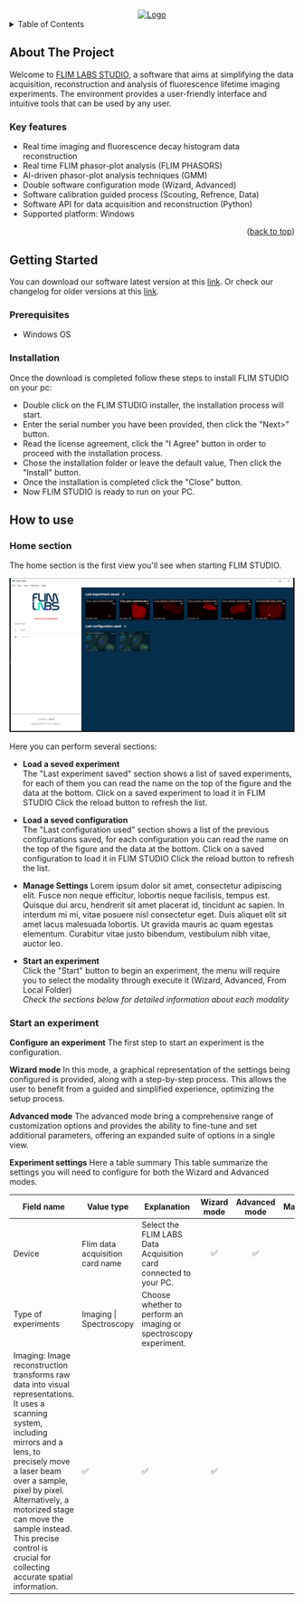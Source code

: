 <a name="readme-top"></a>

<!-- PROJECT LOGO -->
<br />
<div align="center">
  <a href="https://www.flimlabs.com/">
    <img src="../../assets/flimlabs-logo.png" alt="Logo" width="120" height="120">
  </a>
</div>


<!-- TABLE OF CONTENTS -->
<details>
  <summary>Table of Contents</summary>
  <ol>
    <li>
      <a href="#about-the-project">About The Project</a>
      <ul>
        <li><a href="#built-with">Built With</a></li>
      </ul>
    </li>
    <li>
      <a href="#getting-started">Getting Started</a>
      <ul>
        <li><a href="#prerequisites">Prerequisites</a></li>
        <li><a href="#installation">Installation</a></li>
      </ul>
    </li>
    <!-- <li><a href="#gui-usage">GUI Usage</a></li>
    <li><a href="#console-usage">Console Usage</a></li>
    <li><a href="#exported-data-visualization">Exported Data Visualization</a></li>
    <li><a href="#license">License</a></li>
    <li><a href="#contact">Contact</a></li> -->
  </ol>
</details>

<!-- ABOUT THE PROJECT -->
## About The Project

Welcome to [FLIM LABS STUDIO](https://www.flimlabs.com/flim-studio-software/), a software that aims at simplifying the data acquisition, reconstruction and analysis of fluorescence lifetime imaging experiments. The environment provides a user-friendly interface and intuitive tools that can be used by any user.




### Key features

* Real time imaging and fluorescence decay histogram data reconstruction
* Real time FLIM phasor-plot analysis (FLIM PHASORS)
* AI-driven phasor-plot analysis techniques (GMM)
* Double software configuration mode (Wizard, Advanced)
* Software calibration guided process (Scouting, Refrence, Data)
* Software API for data acquisition and reconstruction (Python)
* Supported platform: Windows

<p align="right">(<a href="#readme-top">back to top</a>)</p>

<!-- GETTING STARTED -->
## Getting Started
You can download our software latest version at this [link](https://www.flimlabs.com/setup/flimlabsstudio-installer-1.0.b6.exe). Or check our changelog for older versions at this [link](https://github.com/Federico-O-5bits/flimlabs.github.io/blob/main/products/flim-studio/changelog.md).

### Prerequisites

* Windows OS

### Installation

Once the download is completed follow these steps to install FLIM STUDIO on your pc:

* Double click on the FLIM STUDIO installer, the installation process will start.
* Enter the serial number you have been provided, then click the "Next>" button.
* Read the license agreement, click the "I Agree" button in order to proceed with the installation process.
* Chose the installation folder or leave the default value, Then click the "Install" button.
* Once the installation is completed click the "Close" button.
* Now FLIM STUDIO is ready to run on your PC.

<!-- HOW TO USE -->
## How to use

### Home section

The home section is the first view you'll see when starting FLIM STUDIO.

<div align="center">
    <img src="../../assets/flim-studio/flim-studio-home.PNG" alt="Logo"">
</div>

Here you can perform several sections:

* **Load a seved experiment**  
The "Last experiment saved" section shows a list of saved experiments, for each of them you can read the name on the top of the figure and the data at the bottom.
Click on a saved experiment to load it in FLIM STUDIO
Click the reload button to refresh the list.

* **Load a seved configuration**  
The "Last configuration used" section shows a list of the previous configurations saved, for each configuration you can read the name on the top of the figure and the data at the bottom.
Click on a saved configuration to load it in FLIM STUDIO
Click the reload button to refresh the list.

* **Manage Settings** 
Lorem ipsum dolor sit amet, consectetur adipiscing elit. Fusce non neque efficitur, lobortis neque facilisis, tempus est. Quisque dui arcu, hendrerit sit amet placerat id, tincidunt ac sapien. In interdum mi mi, vitae posuere nisl consectetur eget. Duis aliquet elit sit amet lacus malesuada lobortis. Ut gravida mauris ac quam egestas elementum. Curabitur vitae justo bibendum, vestibulum nibh vitae, auctor leo.

* **Start an experiment**  
Click the "Start" button to begin an experiment, the menu will require you to select the modality through execute it (Wizard, Advanced, From Local Folder)  
*Check the sections below for detailed information about each modality*

### Start an experiment

**Configure an experiment**
The first step to start an experiment is the configuration.

**Wizard mode**
In this mode, a graphical representation of the settings being configured is provided, along with a step-by-step process. This allows the user to benefit from a guided and simplified experience, optimizing the setup process.

**Advanced mode**
The advanced mode bring a comprehensive range of customization options and provides the ability to fine-tune and set additional parameters, offering an expanded suite of options in a single view.

**Experiment settings**
Here a table summary 
This table summarize the settings you will need to configure for both the Wizard and Advanced modes.

| Field name          | Value type           | Explanation                                               | Wizard mode | Advanced mode | Mandatory |
|---------------------|----------------------|-----------------------------------------------------------|:-----------:|:-------------:|:---------:|
| Device              | Flim data acquisition card name | Select the FLIM LABS Data Acquisition card connected to your PC. |      ✅      |       ✅       |      ✅     |
| Type of experiments | Imaging \| Spectroscopy | Choose whether to perform an imaging or spectroscopy experiment.  
Imaging: Image reconstruction transforms raw data into visual representations. It uses a scanning system, including mirrors and a lens, to precisely move a laser beam over a sample, pixel by pixel. Alternatively, a motorized stage can move the sample instead. This precise control is crucial for collecting accurate spatial information. |      ✅      |       ✅       |      ✅     |
















